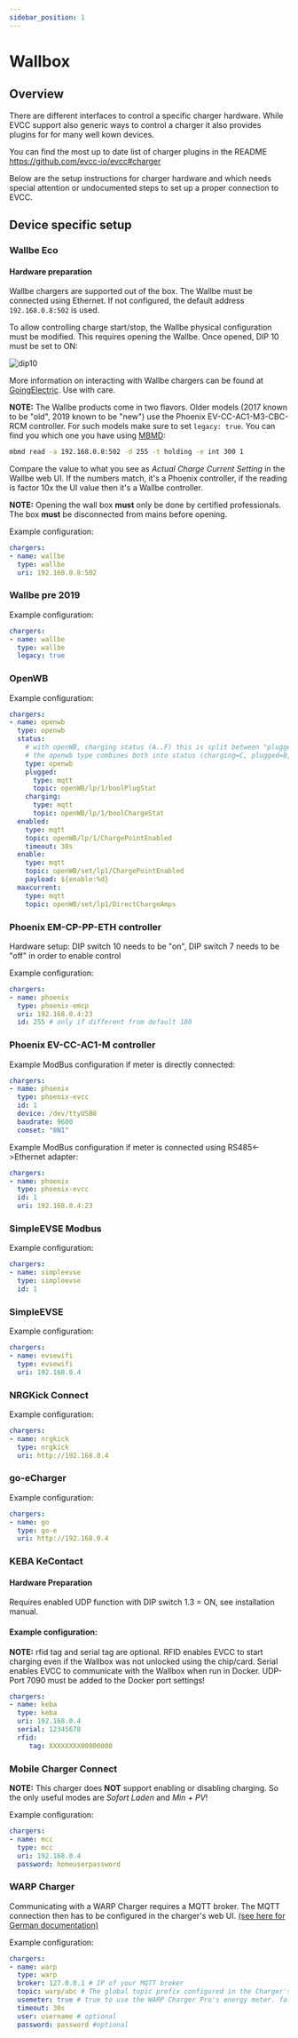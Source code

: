 ```yaml
---
sidebar_position: 1
---
```


# Wallbox

## Overview

There are different interfaces to control a specific charger hardware.
While EVCC support also generic ways to control a charger it also provides plugins for for many well kown devices.

You can find the most up to date list of charger plugins in the README https://github.com/evcc-io/evcc#charger


Below are the setup instructions for charger hardware and which needs special attention or undocumented steps to set up a proper connection to EVCC.


## Device specific setup

### Wallbe Eco

#### Hardware preparation

Wallbe chargers are supported out of the box. The Wallbe must be connected using Ethernet. If not configured, the default address `192.168.0.8:502` is used.

To allow controlling charge start/stop, the Wallbe physical configuration must be modified. This requires opening the Wallbe. Once opened, DIP 10 must be set to ON:

![dip10](https://raw.githubusercontent.com/andig/evcc/master/docs/dip10.jpeg)

More information on interacting with Wallbe chargers can be found at [GoingElectric](https://www.goingelectric.de/forum/viewtopic.php?p=1212583). Use with care.

**NOTE:** The Wallbe products come in two flavors. Older models (2017 known to be "old", 2019 known to be "new") use the Phoenix EV-CC-AC1-M3-CBC-RCM controller. For such models make sure to set `legacy: true`. You can find you which one you have using [MBMD](5):

```sh
mbmd read -a 192.168.0.8:502 -d 255 -t holding -e int 300 1
```

Compare the value to what you see as *Actual Charge Current Setting* in the Wallbe web UI. If the numbers match, it's a Phoenix controller, if the reading is factor 10x the UI value then it's a Wallbe controller.

**NOTE:** Opening the wall box **must** only be done by certified professionals. The box **must** be disconnected from mains before opening.

Example configuration:

```yaml
chargers:
- name: wallbe
  type: wallbe
  uri: 192.168.0.8:502
```

### Wallbe pre 2019

Example configuration:

```yaml
chargers:
- name: wallbe
  type: wallbe
  legacy: true
```

### OpenWB

Example configuration:

```yaml
chargers:
- name: openwb
  type: openwb
  status:
    # with openWB, charging status (A..F) this is split between "plugged" and "charging"
    # the openwb type combines both into status (charging=C, plugged=B, otherwise=A)
    type: openwb
    plugged:
      type: mqtt
      topic: openWB/lp/1/boolPlugStat
    charging:
      type: mqtt
      topic: openWB/lp/1/boolChargeStat
  enabled:
    type: mqtt
    topic: openWB/lp/1/ChargePointEnabled
    timeout: 30s
  enable:
    type: mqtt
    topic: openWB/set/lp1/ChargePointEnabled
    payload: ${enable:%d}
  maxcurrent:
    type: mqtt
    topic: openWB/set/lp1/DirectChargeAmps
```

### Phoenix EM-CP-PP-ETH controller

Hardware setup:
DIP switch 10 needs to be "on", DIP switch 7 needs to be "off" in order to enable control

Example configuration:

```yaml
chargers:
- name: phoenix
  type: phoenix-emcp
  uri: 192.168.0.4:23
  id: 255 # only if different from default 180
```

### Phoenix EV-CC-AC1-M controller

Example ModBus configuration if meter is directly connected:

```yaml
chargers:
- name: phoenix
  type: phoenix-evcc
  id: 1
  device: /dev/ttyUSB0
  baudrate: 9600
  comset: "8N1"
```

Example ModBus configuration if meter is connected using RS485<->Ethernet adapter:

```yaml
chargers:
- name: phoenix
  type: phoenix-evcc
  id: 1
  uri: 192.168.0.4:23
```

### SimpleEVSE Modbus

Example configuration:

```yaml
chargers:
- name: simpleevse
  type: simpleevse
  id: 1
```

### SimpleEVSE

Example configuration:

```yaml
chargers:
- name: evsewifi
  type: evsewifi
  uri: 192.168.0.4
```

### NRGKick Connect

Example configuration:

```yaml
chargers:
- name: nrgkick
  type: nrgkick
  uri: http://192.168.0.4
```

### go-eCharger

Example configuration:

```yaml
chargers:
- name: go
  type: go-e
  uri: http://192.168.0.4
```

### KEBA KeContact

#### Hardware Preparation

Requires enabled UDP function with DIP switch 1.3 = ON, see installation manual.

#### Example configuration:
**NOTE:** rfid tag and serial tag are optional.
RFID enables EVCC to start charging even if the Wallbox was not unlocked using the chip/card.
Serial enables EVCC to communicate with the Wallbox when run in Docker. UDP-Port 7090 must be added to the Docker port settings!

```yaml
chargers:
- name: keba
  type: keba
  uri: 192.168.0.4
  serial: 12345678
  rfid:
     tag: XXXXXXXX00000000
```

### Mobile Charger Connect

**NOTE:** This charger does **NOT** support enabling or disabling charging. So the only useful modes are _Sofort Laden_ and _Min + PV_!

Example configuration:

```yaml
chargers:
- name: mcc
  type: mcc
  uri: 192.168.0.4
  password: homeuserpassword
```

### WARP Charger

Communicating with a WARP Charger requires a MQTT broker. The MQTT connection then has to be configured in the charger's web UI. [(see here for German documentation)](https://www.warp-charger.com/api.html#mqtt)

Example configuration:

```yaml
chargers:
- name: warp
  type: warp
  broker: 127.0.0.1 # IP of your MQTT broker
  topic: warp/abc # The global topic prefix configured in the Charger's web UI
  usemeter: true # true to use the WARP Charger Pro's energy meter. false for a WARP Charger Smart
  timeout: 30s
  user: username # optional
  password: password #optional
```